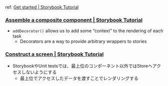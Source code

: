 ref: [Get started | Storybook Tutorial](https://www.learnstorybook.com/vue/en/get-started/)

### [Assemble a composite component | Storybook Tutorial](https://www.learnstorybook.com/vue/en/composite-component/)
- `addDecorator()` allows us to add some “context” to the rendering of each task
  - Decorators are a way to provide arbitrary wrappers to stories
  
### [Construct a screen | Storybook Tutorial](https://www.learnstorybook.com/vue/en/screen/)
- StorybookやUnit testsでは、最上位のコンポーネント以外ではStoreへアクセスしないようにする
  - 最上位でアクセスしたデータを渡すことでレンダリングする








